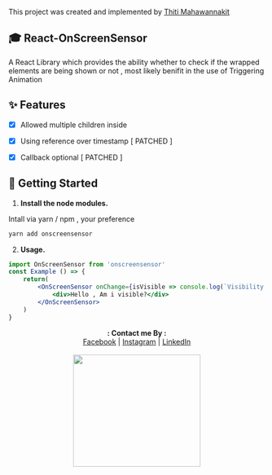This project was created and implemented by [Thiti Mahawannakit](https://www.facebook.com/thiti.developer)

## 🎓 React-OnScreenSensor

A React Library which provides the ability whether to check if the wrapped elements are being shown or not , most likely benifit in the use of Triggering Animation

## ✨ Features

- [x] Allowed multiple children inside
- [x] Using reference over timestamp [ PATCHED ]
- [x] Callback optional [ PATCHED ]


## 🚀 Getting Started

1. **Install the node modules.**

Intall via yarn / npm , your preference

```sh
yarn add onscreensensor
```

2. **Usage.**

```jsx
import OnScreenSensor from 'onscreensensor'
const Example () => {
    return(
        <OnScreenSensor onChange={isVisible => console.log(`Visibility : ${isVisible}`)}>
            <div>Hello , Am i visible?</div>
        </OnScreenSensor>
    )
}
```

<p align="center">
  <b>: Contact me By :</b><br>
  <a href="https://www.facebook.com/thiti.developer">Facebook</a> |
  <a href="https://www.instagram.com/thiti.mwk/">Instagram</a> |
  <a href="https://www.linkedin.com/in/thiti-mahawannakit-558791183/">LinkedIn</a>
  <br><br>
  <img src="https://media.giphy.com/media/h1u6yvxlVKmfLiSryA/giphy.gif" width="250" height="220">
</p>

